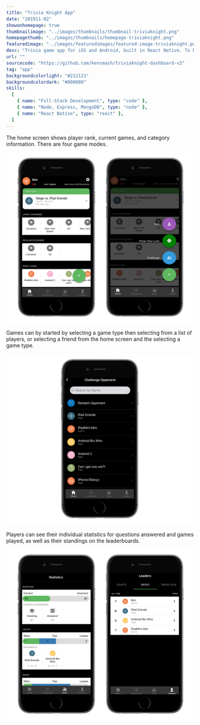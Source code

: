 ```yaml
---
title: "Trivia Knight App"
date: "201911-02"
showonhomepage: true
thumbnailimage: "../images/thumbnails/thumbnail-triviaknight.png"
homepagethumb: "../images/thumbnails/homepage-triviaknight.png"
featuredimage: "../images/featuredimages/featured-image-triviaknight.png"
desc: "Trivia game app for iOS and Android, built in React Native. To build this app, I first worked out the structure of the MongoDB database. I then built a Node and Express server with a GraphQL API using Apollo Server (source code can be viewed using the “Visit Site” link below). Next, I built a React dashboard site for entering categories and questions into the database, which communicates with the GraphQL API using Apollo Client. Finally, I built the app itself in React Native. The app is currently in beta testing on the iOS App Store and Google Play store. To play the beta for iOS or Android, email me and request an invitation."
url: ""
sourcecode: "https://github.com/kensmash/triviaknight-dashboard-v2"
tag: "app"
backgroundcolorlight: "#212121"
backgroundcolordark: "#000000"
skills:
  [
    { name: "Full-Stack Development", type: "code" },
    { name: "Node, Express, MongoDB", type: "node" },
    { name: "React Native", type: "react" },
  ]
---
```


The home screen shows player rank, current games, and category information. There are four game modes.

![alt text](../images/responsiveimages/responsive-images-triviaknight.png "Trivia Knight App")

Games can by started by selecting a game type then selecting from a list of players, or selecting a friend from the home screen and the selecting a game type.

![alt text](../images/responsiveimages/responsive-images-triviaknight2.png "Trivia Knight App")

Players can see their individual statistics for questions answered and games played, as well as their standings on the leaderboards.

![alt text](../images/responsiveimages/responsive-images-triviaknight3.png "Trivia Knight App")
